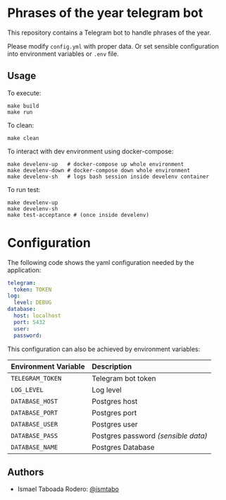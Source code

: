 # Phrases of the year telegram bot


This repository contains a Telegram bot to handle phrases of the year.

Please modify `config.yml` with proper data. Or set sensible configuration into environment variables or `.env` file.

## Usage

To execute:

```
make build
make run
```

To clean:

```
make clean
```

To interact with dev environment using docker-compose:
```
make develenv-up   # docker-compose up whole environment
make develenv-down # docker-compose down whole environment
make develenv-sh   # logs bash session inside develenv container
```

To run test:
```
make develenv-up
make develenv-sh
make test-acceptance # (once inside develenv)
```

# Configuration

The following code shows the yaml configuration needed by the application:

```yaml
telegram:
  token: TOKEN
log:
  level: DEBUG
database:
  host: localhost
  port: 5432
  user:
  password:
```

This configuration can also be achieved by environment variables:

| **Environment Variable** | **Description**                     |
| :----------------------- | :---------------------------------- |
| `TELEGRAM_TOKEN`         | Telegram bot token                  |
| `LOG_LEVEL`              | Log level                           |
| `DATABASE_HOST`          | Postgres host                       |
| `DATABASE_PORT`          | Postgres port                       |
| `DATABASE_USER`          | Postgres user                       |
| `DATABASE_PASS`          | Postgres password *(sensible data)* |
| `DATABASE_NAME`          | Postgres Database                   |

## Authors

- Ismael Taboada Rodero: [@ismtabo](https://github.com/ismtabo)